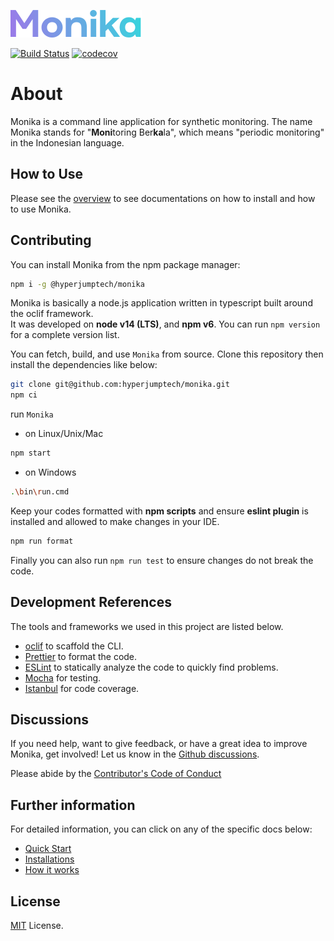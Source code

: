 ![](https://raw.githubusercontent.com/hyperjumptech/monika/main/docs/public/monika.svg)

[![Build Status](https://github.com/hyperjumptech/monika/workflows/Node.js%20CI/badge.svg?event=push&branch=main)](https://github.com/hyperjumptech/monika/actions) [![codecov](https://codecov.io/gh/hyperjumptech/monika/branch/main/graph/badge.svg?token=O3WVT7DP6F)](https://codecov.io/gh/hyperjumptech/monika)

# About

Monika is a command line application for synthetic monitoring. The name Monika stands for "**Moni**toring Ber**ka**la", which means "periodic monitoring" in the Indonesian language.

## How to Use

Please see the [overview](https://hyperjumptech.github.io/monika/overview) to see documentations on how to install and how to use Monika.

## Contributing

You can install Monika from the npm package manager:

```bash
npm i -g @hyperjumptech/monika
```

Monika is basically a node.js application written in typescript built around the oclif framework.  
It was developed on **node v14 (LTS)**, and **npm v6**. You can run `npm version` for a complete version list.

You can fetch, build, and use `Monika` from source. Clone this repository then install the dependencies like below:

```bash
git clone git@github.com:hyperjumptech/monika.git
npm ci
```

run `Monika`

- on Linux/Unix/Mac

```bash
npm start
```

- on Windows

```bash
.\bin\run.cmd
```

Keep your codes formatted with **npm scripts** and ensure **eslint plugin** is installed and allowed to make changes in your IDE.

```bash
npm run format
```

Finally you can also run `npm run test` to ensure changes do not break the code.

## Development References

The tools and frameworks we used in this project are listed below.

- [oclif](https://oclif.io/) to scaffold the CLI.
- [Prettier](https://prettier.io/) to format the code.
- [ESLint](https://eslint.org/) to statically analyze the code to quickly find problems.
- [Mocha](https://mochajs.org/) for testing.
- [Istanbul](https://istanbul.js.org/) for code coverage.

## Discussions

If you need help, want to give feedback, or have a great idea to improve Monika, get involved! Let us know in the [Github discussions](https://github.com/hyperjumptech/monika/discussions).

Please abide by the [Contributor's Code of Conduct](CODE_OF_CONDUCTS.md)

## Further information

For detailed information, you can click on any of the specific docs below:

- [Quick Start](https://hyperjumptech.github.io/monika/quick-start)
- [Installations](https://monika.hyperjump.tech/quick-start#installation)
- [How it works](https://hyperjumptech.github.io/monika/guides/probes)

## License

[MIT](./LICENSE.txt) License.
